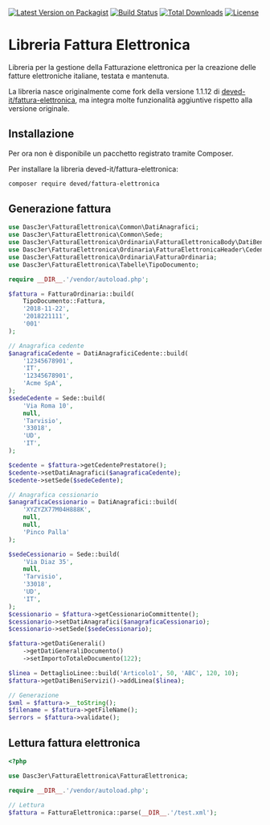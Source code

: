 [![Latest Version on Packagist](https://img.shields.io/packagist/v/deved/fattura-elettronica.svg?style=flat-square)](https://packagist.org/packages/deved/fattura-elettronica)
[![Build Status](https://travis-ci.org/deved-it/fattura-elettronica.svg?branch=master)](https://travis-ci.org/deved-it/fattura-elettronica)
[![Total Downloads](https://img.shields.io/packagist/dt/deved/fattura-elettronica.svg?style=flat-square)](https://packagist.org/packages/deved/fattura-elettronica)
[![License](https://poser.pugx.org/deved/fattura-elettronica/license)](https://packagist.org/packages/deved/fattura-elettronica)

# Libreria Fattura Elettronica

Libreria per la gestione della Fatturazione elettronica per la creazione delle fatture elettroniche italiane, testata e mantenuta.

La libreria nasce originalmente come fork della versione 1.1.12 di [deved-it/fattura-elettronica](https://github.com/deved-it/fattura-elettronica), ma integra molte funzionalità aggiuntive rispetto alla versione originale.


## Installazione

Per ora non è disponibile un pacchetto registrato tramite Composer.

Per installare la libreria deved-it/fattura-elettronica:
```bash
composer require deved/fattura-elettronica
```

## Generazione fattura

```php
use Dasc3er\FatturaElettronica\Common\DatiAnagrafici;
use Dasc3er\FatturaElettronica\Common\Sede;
use Dasc3er\FatturaElettronica\Ordinaria\FatturaElettronicaBody\DatiBeniServizi\DettaglioLinee;
use Dasc3er\FatturaElettronica\Ordinaria\FatturaElettronicaHeader\CedentePrestatore\DatiAnagrafici as DatiAnagraficiCedente;
use Dasc3er\FatturaElettronica\Ordinaria\FatturaOrdinaria;
use Dasc3er\FatturaElettronica\Tabelle\TipoDocumento;

require __DIR__.'/vendor/autoload.php';

$fattura = FatturaOrdinaria::build(
    TipoDocumento::Fattura,
    '2018-11-22',
    '2018221111',
    '001'
);

// Anagrafica cedente
$anagraficaCedente = DatiAnagraficiCedente::build(
    '12345678901',
    'IT',
    '12345678901',
    'Acme SpA',
);
$sedeCedente = Sede::build(
    'Via Roma 10',
    null,
    'Tarvisio',
    '33018',
    'UD',
    'IT',
);

$cedente = $fattura->getCedentePrestatore();
$cedente->setDatiAnagrafici($anagraficaCedente);
$cedente->setSede($sedeCedente);

// Anagrafica cessionario
$anagraficaCessionario = DatiAnagrafici::build(
    'XYZYZX77M04H888K',
    null,
    null,
    'Pinco Palla'
);

$sedeCessionario = Sede::build(
    'Via Diaz 35',
    null,
    'Tarvisio',
    '33018',
    'UD',
    'IT',
);
$cessionario = $fattura->getCessionarioCommittente();
$cessionario->setDatiAnagrafici($anagraficaCessionario);
$cessionario->setSede($sedeCessionario);

$fattura->getDatiGenerali()
    ->getDatiGeneraliDocumento()
    ->setImportoTotaleDocumento(122);

$linea = DettaglioLinee::build('Articolo1', 50, 'ABC', 120, 10);
$fattura->getDatiBeniServizi()->addLinea($linea);

// Generazione
$xml = $fattura->__toString();
$filename = $fattura->getFileName();
$errors = $fattura->validate();
```

## Lettura fattura elettronica

```php
<?php

use Dasc3er\FatturaElettronica\FatturaElettronica;

require __DIR__.'/vendor/autoload.php';

// Lettura
$fattura = FatturaElettronica::parse(__DIR__.'/test.xml');
```
